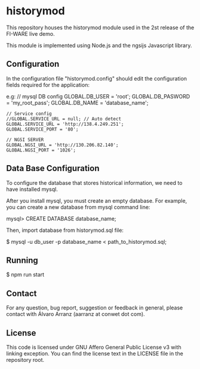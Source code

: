 historymod
==========

This repository houses the historymod module used in the 2st release of the
FI-WARE live demo.

This module is implemented using Node.js and the ngsijs Javascript library.

Configuration
-------------

In the configuration file "historymod.config" should edit the configuration
fields required for the application:

e.g:
    // mysql DB config
    GLOBAL.DB_USER = 'root';
    GLOBAL.DB_PASWORD = 'my_root_pass';
    GLOBAL.DB_NAME = 'database_name';

    // Service config
    //GLOBAL.SERVICE_URL = null; // Auto detect
    GLOBAL.SERVICE_URL = 'http://138.4.249.251';
    GLOBAL.SERVICE_PORT = '80';

    // NGSI SERVER
    GLOBAL.NGSI_URL = 'http://130.206.82.140';
    GLOBAL.NGSI_PORT = '1026';

Data Base Configuration
-----------------------

To configure the database that stores historical information, we need to have
installed mysql.

After you install mysql, you must create an empty database. For example, you
can create a new database from mysql command line:

  mysql> CREATE DATABASE database_name;

Then, import database from historymod.sql file:

  $ mysql -u db_user -p database_name < path_to_historymod.sql;

Running
-------

  $ npm run start

Contact
-------

For any question, bug report, suggestion or feedback in general, please contact
with Álvaro Arranz (aarranz at conwet dot com).

License
-------

This code is licensed under GNU Affero General Public License v3 with linking
exception. You can find the license text in the LICENSE file in the repository
root.
